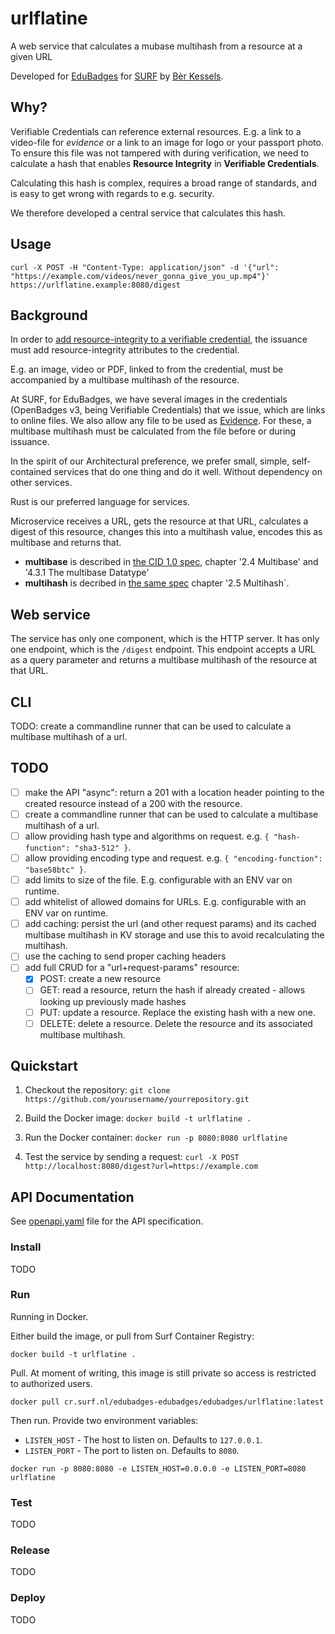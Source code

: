 # urlflatine

A web service that calculates a mubase multihash from a resource at a given URL

Developed for [EduBadges](https://edubadges.nl) for [SURF](https://www.surf.nl) by [Bèr Kessels](https://berk.es).

## Why?

Verifiable Credentials can reference external resources. E.g. a link to a video-file for *evidence* or a link to an image for logo or your passport photo. To ensure this file was not tampered with during verification, we need to calculate a hash that enables **Resource Integrity** in **Verifiable Credentials**.

Calculating this hash is complex, requires a broad range of standards, and  is easy to get wrong with regards to e.g. security.

We therefore developed a central service that calculates this hash.

## Usage

```
curl -X POST -H "Content-Type: application/json" -d '{"url": "https://example.com/videos/never_gonna_give_you_up.mp4"}' https://urlflatine.example:8080/digest
```

## Background

In order to [add resource-integrity to a verifiable credential](https://www.w3.org/TR/vc-data-integrity/#resource-integrity), the issuance must add resource-integrity attributes to the credential.

E.g. an image, video or PDF, linked to from the credential, must be accompanied by a multibase multihash of the resource. 

At SURF, for EduBadges, we have several images in the credentials (OpenBadges v3, being Verifiable Credentials) that we issue, which are links to online files. We also allow any file to be used as [Evidence](https://www.w3.org/TR/vc-data-model-2.0/#evidence). For these, a multibase multihash must be calculated from the file before or during issuance.

In the spirit of our Architectural preference, we prefer small, simple, self-contained services that do one thing and do it well. Without dependency on other services.

Rust is our preferred language for services.

Microservice receives a URL, gets the resource at that URL, calculates a digest
of this resource, changes this into a multihash value, encodes this as multibase
and returns that.

* **multibase** is described in [the CID 1.0 spec](https://www.w3.org/TR/cid-1.0/#multibase-0), chapter '2.4 Multibase' and '4.3.1 The multibase Datatype'
* **multihash** is decribed in [the same spec](https://www.w3.org/TR/cid-1.0/#multihash) chapter '2.5 Multihash`.

## Web service

The service has only one component, which is the HTTP server. It has only one endpoint, which is the `/digest` endpoint. This endpoint accepts a URL as a query parameter and returns a multibase multihash of the resource at that URL.

## CLI

TODO: create a commandline runner that can be used to calculate a multibase multihash of a url.

## TODO

- [ ] make the API "async": return a 201 with a location header pointing to the created resource instead of a 200 with the resource.
- [ ] create a commandline runner that can be used to calculate a multibase multihash of a url.
- [ ] allow providing hash type and algorithms on request. e.g. `{ "hash-function": "sha3-512" }`.
- [ ] allow providing encoding type and request. e.g. `{ "encoding-function": "base58btc" }`.
- [ ] add limits to size of the file. E.g. configurable with an ENV var on runtime.
- [ ] add whitelist of allowed domains for URLs. E.g. configurable with an ENV var on runtime.
- [ ] add caching: persist the url (and other request params) and its cached multibase multihash in KV storage and use this to avoid recalculating the multihash.
- [ ] use the caching to send proper caching headers
- [ ] add full CRUD for a "url+request-params" resource:
  - [x] POST: create a new resource
  - [ ] GET: read a resource, return the hash if already created - allows looking up previously made hashes
  - [ ] PUT: update a resource. Replace the existing hash with a new one.
  - [ ] DELETE: delete a resource. Delete the resource and its associated multibase multihash.

## Quickstart

1. Checkout the repository: `git clone https://github.com/yourusername/yourrepository.git`
2. Build the Docker image: `docker build -t urlflatine .`
3. Run the Docker container: `docker run -p 8080:8080 urlflatine`

4. Test the service by sending a request:  `curl -X POST http://localhost:8080/digest?url=https://example.com`

## API Documentation

See [openapi.yaml](openapi.yaml) file for the API specification.

### Install

TODO

### Run

Running in Docker.

Either build the image, or pull from Surf Container Registry:
```
docker build -t urlflatine .
```

Pull. At moment of writing, this image is still private so access is restricted to authorized users.
```
docker pull cr.surf.nl/edubadges-edubadges/edubadges/urlflatine:latest
```

Then run. Provide two environment variables:

* `LISTEN_HOST` - The host to listen on. Defaults to `127.0.0.1`.
* `LISTEN_PORT` - The port to listen on. Defaults to `8080`.

```
docker run -p 8080:8080 -e LISTEN_HOST=0.0.0.0 -e LISTEN_PORT=8080 urlflatine
```

### Test

TODO

### Release

TODO

### Deploy

TODO